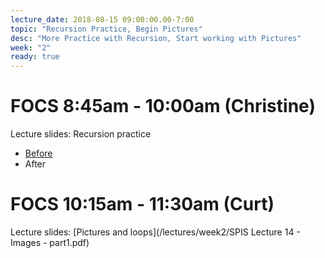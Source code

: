 ```yaml
---
lecture_date: 2018-08-15 09:00:00.00-7:00
topic: "Recursion Practice, Begin Pictures"
desc: "More Practice with Recursion, Start working with Pictures"
week: "2"
ready: true
---
```


# FOCS 8:45am - 10:00am (Christine)

Lecture slides: Recursion practice
* [Before](/lectures/week2/W2Wed845_RecursionPractice.pdf)
* After


# FOCS 10:15am - 11:30am (Curt)

Lecture slides: [Pictures and loops](/lectures/week2/SPIS Lecture 14 - Images - part1.pdf)
